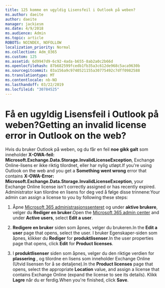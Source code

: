 ```yaml
---
title: 125 komme en ugyldig Lisensfeil i Outlook på weben?
ms.author: daeite
author: daeite
manager: jackiesm
ms.date: 4/9/2018
ms.audience: Admin
ms.topic: article
ROBOTS: NOINDEX, NOFOLLOW
localization_priority: Normal
ms.collection: Adm_O365
ms.custom: 125
ms.assetid: 6d9947d9-6c92-4ada-b655-8ab2a0c2b66d
ms.openlocfilehash: 87b682599fcedb1fb35a3c612de968c5aca9630b
ms.sourcegitcommit: 03a156a9c9740521155a30775492c7dff0982588
ms.translationtype: MT
ms.contentlocale: nb-NO
ms.lasthandoff: 03/22/2019
ms.locfileid: "30784525"
---
```

# <a name="getting-an-invalid-license-error-in-outlook-on-the-web"></a><span data-ttu-id="1d5f4-102">Få en ugyldig Lisensfeil i Outlook på weben?</span><span class="sxs-lookup"><span data-stu-id="1d5f4-102">Getting an invalid license error in Outlook on the web?</span></span>

<span data-ttu-id="1d5f4-103">Hvis du bruker Outlook på weben, og du får en feil **noe gikk galt** som inneholder **X-OWA-feil: Microsoft.Exchange.Data.Storage.InvalidLicenseException**, Exchange Online-lisens er ikke riktig tilordnet, eller har nylig utløpt.</span><span class="sxs-lookup"><span data-stu-id="1d5f4-103">If you're using Outlook on the web and you get a **Something went wrong** error that contains **X-OWA-Error: Microsoft.Exchange.Data.Storage.InvalidLicenseException**, your Exchange Online license isn't correctly assigned or has recently expired.</span></span> <span data-ttu-id="1d5f4-104">Administrator kan tilordne en lisens for deg ved å følge disse trinnene:</span><span class="sxs-lookup"><span data-stu-id="1d5f4-104">Your admin can assign a license to you by following these steps:</span></span>
  
1. <span data-ttu-id="1d5f4-105">Åpne [Microsoft 365 administrasjonssenteret](https://portal.office.com/adminportal/home#/homepage) og under **aktive brukere**, velger du **Rediger en bruker**.</span><span class="sxs-lookup"><span data-stu-id="1d5f4-105">Open the [Microsoft 365 admin center](https://portal.office.com/adminportal/home#/homepage) and under **Active users**, select **Edit a user**.</span></span>
    
2. <span data-ttu-id="1d5f4-106">**Redigere en bruker** siden som åpnes, velger du brukeren.</span><span class="sxs-lookup"><span data-stu-id="1d5f4-106">In the **Edit a user** page that opens, select the user.</span></span> <span data-ttu-id="1d5f4-107">I bruker Egenskaper-siden som åpnes, klikker du **Rediger** for **produktlisenser**.</span><span class="sxs-lookup"><span data-stu-id="1d5f4-107">In the user properties page that opens, click **Edit** for **Product licenses**.</span></span>
    
3. <span data-ttu-id="1d5f4-108">I **produktlisenser** siden som åpnes, velger du den riktige verdien for **plassering** , og tilordne en lisens som inneholder Exchange Online (Utvid lisensen for å se detaljene).</span><span class="sxs-lookup"><span data-stu-id="1d5f4-108">In the **Product licenses** page that opens, select the appropriate **Location** value, and assign a license that contains Exchange Online (expand the license to see its details).</span></span> <span data-ttu-id="1d5f4-109">Klikk **Lagre** når du er ferdig.</span><span class="sxs-lookup"><span data-stu-id="1d5f4-109">When you're finished, click **Save**.</span></span>
    

